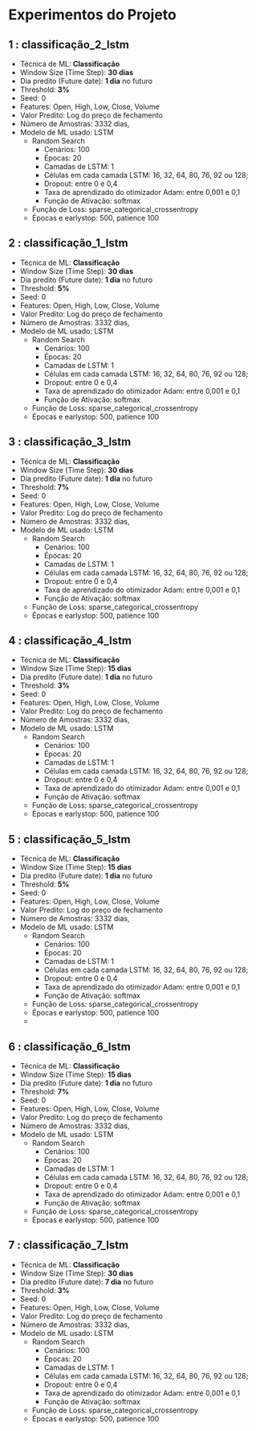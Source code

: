 # Experimentos do Projeto

## **1 : classificação_2_lstm**
  - Técnica de ML: **Classificação**
  - Window Size (Time Step): **30 dias**
  - Dia predito (Future date): **1 dia** no futuro
  - Threshold: **3%**
  - Seed: 0
  - Features: Open, High, Low, Close, Volume
  - Valor Predito: Log do preço de fechamento
  - Número de Amostras: 3332 dias, 
  - Modelo de ML usado: LSTM
    - Random Search
      - Cenários: 100
      - Épocas: 20
      - Camadas de LSTM: 1
      - Células em cada camada LSTM: 16, 32, 64, 80, 76, 92 ou 128;
      - Dropout: entre 0 e 0,4
      - Taxa de aprendizado do otimizador Adam: entre 0,001 e 0,1
      - Função de Ativação: softmax
    - Função de Loss: sparse_categorical_crossentropy
    - Épocas e earlystop: 500, patience 100

## **2 : classificação_1_lstm**
  - Técnica de ML: **Classificação**
  - Window Size (Time Step): **30 dias**
  - Dia predito (Future date): **1 dia** no futuro
  - Threshold: **5%**
  - Seed: 0
  - Features: Open, High, Low, Close, Volume
  - Valor Predito: Log do preço de fechamento
  - Número de Amostras: 3332 dias, 
  - Modelo de ML usado: LSTM
    - Random Search
      - Cenários: 100
      - Épocas: 20
      - Camadas de LSTM: 1
      - Células em cada camada LSTM: 16, 32, 64, 80, 76, 92 ou 128;
      - Dropout: entre 0 e 0,4
      - Taxa de aprendizado do otimizador Adam: entre 0,001 e 0,1
      - Função de Ativação: softmax
    - Função de Loss: sparse_categorical_crossentropy
    - Épocas e earlystop: 500, patience 100


## **3 : classificação_3_lstm**
  - Técnica de ML: **Classificação**
  - Window Size (Time Step): **30 dias**
  - Dia predito (Future date): **1 dia** no futuro
  - Threshold: **7%**
  - Seed: 0
  - Features: Open, High, Low, Close, Volume
  - Valor Predito: Log do preço de fechamento
  - Número de Amostras: 3332 dias, 
  - Modelo de ML usado: LSTM
    - Random Search
      - Cenários: 100
      - Épocas: 20
      - Camadas de LSTM: 1
      - Células em cada camada LSTM: 16, 32, 64, 80, 76, 92 ou 128;
      - Dropout: entre 0 e 0,4
      - Taxa de aprendizado do otimizador Adam: entre 0,001 e 0,1
      - Função de Ativação: softmax
    - Função de Loss: sparse_categorical_crossentropy
    - Épocas e earlystop: 500, patience 100


## **4 : classificação_4_lstm**
  - Técnica de ML: **Classificação**
  - Window Size (Time Step): **15 dias**
  - Dia predito (Future date): **1 dia** no futuro
  - Threshold: **3%**
  - Seed: 0
  - Features: Open, High, Low, Close, Volume
  - Valor Predito: Log do preço de fechamento
  - Número de Amostras: 3332 dias, 
  - Modelo de ML usado: LSTM
    - Random Search
      - Cenários: 100
      - Épocas: 20
      - Camadas de LSTM: 1
      - Células em cada camada LSTM: 16, 32, 64, 80, 76, 92 ou 128;
      - Dropout: entre 0 e 0,4
      - Taxa de aprendizado do otimizador Adam: entre 0,001 e 0,1
      - Função de Ativação: softmax
    - Função de Loss: sparse_categorical_crossentropy
    - Épocas e earlystop: 500, patience 100

## **5 : classificação_5_lstm**
  - Técnica de ML: **Classificação**
  - Window Size (Time Step): **15 dias**
  - Dia predito (Future date): **1 dia** no futuro
  - Threshold: **5%**
  - Seed: 0
  - Features: Open, High, Low, Close, Volume
  - Valor Predito: Log do preço de fechamento
  - Número de Amostras: 3332 dias, 
  - Modelo de ML usado: LSTM
    - Random Search
      - Cenários: 100
      - Épocas: 20
      - Camadas de LSTM: 1
      - Células em cada camada LSTM: 16, 32, 64, 80, 76, 92 ou 128;
      - Dropout: entre 0 e 0,4
      - Taxa de aprendizado do otimizador Adam: entre 0,001 e 0,1
      - Função de Ativação: softmax
    - Função de Loss: sparse_categorical_crossentropy
    - Épocas e earlystop: 500, patience 100
    - 
## **6 : classificação_6_lstm**
  - Técnica de ML: **Classificação**
  - Window Size (Time Step): **15 dias**
  - Dia predito (Future date): **1 dia** no futuro
  - Threshold: **7%**
  - Seed: 0
  - Features: Open, High, Low, Close, Volume
  - Valor Predito: Log do preço de fechamento
  - Número de Amostras: 3332 dias, 
  - Modelo de ML usado: LSTM
    - Random Search
      - Cenários: 100
      - Épocas: 20
      - Camadas de LSTM: 1
      - Células em cada camada LSTM: 16, 32, 64, 80, 76, 92 ou 128;
      - Dropout: entre 0 e 0,4
      - Taxa de aprendizado do otimizador Adam: entre 0,001 e 0,1
      - Função de Ativação: softmax
    - Função de Loss: sparse_categorical_crossentropy
    - Épocas e earlystop: 500, patience 100
  
## **7 : classificação_7_lstm**
  - Técnica de ML: **Classificação**
  - Window Size (Time Step): **30 dias**
  - Dia predito (Future date): **7 dia** no futuro
  - Threshold: **3%**
  - Seed: 0
  - Features: Open, High, Low, Close, Volume
  - Valor Predito: Log do preço de fechamento
  - Número de Amostras: 3332 dias, 
  - Modelo de ML usado: LSTM
    - Random Search
      - Cenários: 100
      - Épocas: 20
      - Camadas de LSTM: 1
      - Células em cada camada LSTM: 16, 32, 64, 80, 76, 92 ou 128;
      - Dropout: entre 0 e 0,4
      - Taxa de aprendizado do otimizador Adam: entre 0,001 e 0,1
      - Função de Ativação: softmax
    - Função de Loss: sparse_categorical_crossentropy
    - Épocas e earlystop: 500, patience 100